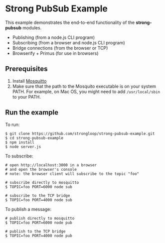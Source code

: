 # Strong PubSub Example

This example demonstrates the end-to-end functionality of the **strong-pubsub** modules.

 - Publishing (from a node.js CLI program)
 - Subscribing (from a browser and node.js CLI program)
 - Bridge connections (from the browser or TCP)
 - Browserify + Primus (for use in browsers)

## Prerequisites

1. Install [Mosquitto](http://mosquitto.org/) 
2. Make sure that the path to the Mosquito executable is on your system PATH.  For example, on Mac OS, you might need to add `/usr/local/sbin` to your PATH.

## Run the example

To run:

```
$ git clone https://github.com/strongloop/strong-pubsub-example.git
$ cd strong-pubsub-example
$ npm install
$ node server.js
```

To subscribe:

```
# open http://localhost:3000 in a browser
# and open the browser's console
# note: the browser client will subscribe to the topic "foo"

# subscribe directly to mosquitto
$ TOPIC=foo PORT=6000 node sub

# subscribe to the TCP bridge
$ TOPIC=foo PORT=4000 node sub
```

To publish a message:

```
# publish directly to mosquitto
$ TOPIC=foo PORT=6000 node pub

# publish to the TCP bridge
$ TOPIC=foo PORT=4000 node pub
```
